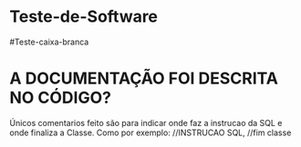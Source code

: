 # Teste-de-Software
#Teste-caixa-branca
<H1>A DOCUMENTAÇÃO FOI DESCRITA NO CÓDIGO?</H1>

<p>Únicos comentarios feito são para indicar onde faz a instrucao da SQL  e onde finaliza a Classe. Como por exemplo: //INSTRUCAO SQL, //fim classe </p>
